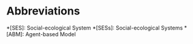 # Abbreviations

*[SES]: Social-ecological System
*[SESs]: Social-ecological Systems
*[ABM]: Agent-based Model
